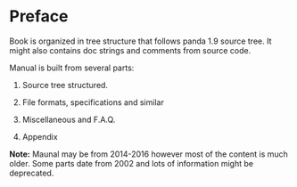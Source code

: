 # Preface #
Book is organized in tree structure that follows panda 1.9 source tree.
It might also contains doc strings and comments from source code.

Manual is built from several parts:

 1. Source tree structured.

 2. File formats, specifications and similar
 
 3. Miscellaneous and F.A.Q.

 4. Appendix


**Note:**
Maunal may be from 2014-2016 however most of the content is much older. Some parts date from 2002 and lots of information might be deprecated.

